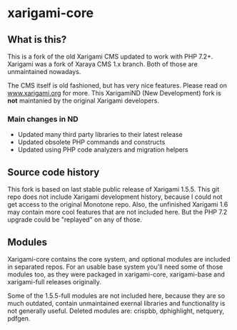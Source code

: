 # xarigami-core

## What is this?

This is a fork of the old Xarigami CMS updated to work with PHP 7.2+. Xarigami was a fork of Xaraya CMS 1.x branch.
Both of those are unmaintained nowadays.

The CMS itself is old fashioned, but has very nice features. Please read on www.xarigami.org for more.
This XarigamiND (New Development) fork is **not** maintanied by the original Xarigami developers.

### Main changes in ND

* Updated many third party libraries to their latest release
* Updated obsolete PHP commands and constructs
* Updated using PHP code analyzers and migration helpers

## Source code history

This fork is based on last stable public release of Xarigami 1.5.5. This git repo does not include Xarigami development history, 
because I could not get access to the original Monotone repo. Also, the unfinished Xarigami 1.6 may contain more cool features 
that are not included here. But the PHP 7.2 upgrade could be "replayed" on any of those.

## Modules

Xarigami-core contains the core system, and optional modules are included in separated repos. 
For an usable base system you'll need some of those modules too, as they were packaged in
xarigami-core, xarigami-base and xarigami-full releases originally.

Some of the 1.5.5-full modules are not included here, because they are so much outdated,
contain unmaintained exernal libraries and functionality is not generally useful. Deleted modules
are: crispbb, dphighlight, netquery, pdfgen.
